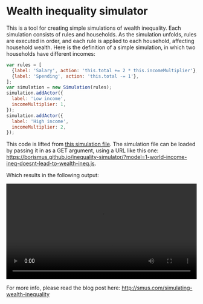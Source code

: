 Wealth inequality simulator
===========================

This is a tool for creating simple simulations of wealth inequality. Each
simulation consists of rules and households. As the simulation unfolds, rules
are executed in order, and each rule is applied to each household, affecting
household wealth. Here is the definition of a simple simulation, in which two
households have different incomes:

```javascript
var rules = [
  {label: 'Salary', action: 'this.total += 2 * this.incomeMultiplier'},
  {label: 'Spending', action: 'this.total -= 1'},
];
var simulation = new Simulation(rules);
simulation.addActor({
  label: 'Low income',
  incomeMultiplier: 1,
});
simulation.addActor({
  label: 'High income',
  incomeMultiplier: 2,
});
```

This code is lifted from [this simulation file][src]. The simulation file can be
loaded by passing it in as a GET argument, using a URL like this one: <https://borismus.github.io/inequality-simulator/?model=1-world-income-ineq-doesnt-lead-to-wealth-ineq.js>.

Which results in the following output:

<a href="https://borismus.github.io/inequality-simulator/?model=1-world-income-ineq-doesnt-lead-to-wealth-ineq.js">
<video src="/borismus/inequality-simulator/raw/gh-pages/images/simulator.mp4" autoplay loop style="width: 100%"></video>
</a>


For more info, please read the blog post here:
<http://smus.com/simulating-wealth-inequality>

[src]: https://github.com/borismus/inequality-simulator/blob/master/1-world-income-ineq-doesnt-lead-to-wealth-ineq.js
[demo]: https://borismus.github.io/inequality-simulator/?model=1-world-income-ineq-doesnt-lead-to-wealth-ineq.js
